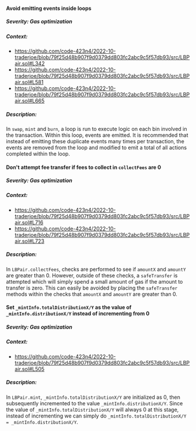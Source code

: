 #### Avoid emitting events inside loops

##### Severity: Gas optimization

##### Context:

- https://github.com/code-423n4/2022-10-traderjoe/blob/79f25d48b907f9d0379dd803fc2abc9c5f57db93/src/LBPair.sol#L342
- https://github.com/code-423n4/2022-10-traderjoe/blob/79f25d48b907f9d0379dd803fc2abc9c5f57db93/src/LBPair.sol#L581
- https://github.com/code-423n4/2022-10-traderjoe/blob/79f25d48b907f9d0379dd803fc2abc9c5f57db93/src/LBPair.sol#L665

##### Description:

In `swap`, `mint` and `burn`, a loop is run to execute logic on each bin involved in the transaction. Within this loop, events are emitted. It is recommended that instead of emitting these duplicate events many times per transaction, the events are removed from the loop and modified to emit a total of all actions completed within the loop.

#### Don't attempt fee transfer if fees to collect in `collectFees` are 0

##### Severity: Gas optimization

##### Context:

- https://github.com/code-423n4/2022-10-traderjoe/blob/79f25d48b907f9d0379dd803fc2abc9c5f57db93/src/LBPair.sol#L716
- https://github.com/code-423n4/2022-10-traderjoe/blob/79f25d48b907f9d0379dd803fc2abc9c5f57db93/src/LBPair.sol#L723

##### Description:

In `LBPair.collectFees`, checks are performed to see if `amountX` and `amountY` are greater than 0. However, outside of these checks, a `safeTransfer` is attempted which will simply spend a small amount of gas if the amount to transfer is zero. This can easily be avoided by placing the `safeTransfer` methods within the checks that `amountX` and `amountY` are greater than 0.

#### Set `_mintInfo.totalDistributionX/Y` as the value of `_mintInfo.distributionX/Y` instead of incrementing from 0

##### Severity: Gas optimization

##### Context:

- https://github.com/code-423n4/2022-10-traderjoe/blob/79f25d48b907f9d0379dd803fc2abc9c5f57db93/src/LBPair.sol#L505

##### Description:

In `LBPair.mint`, `_mintInfo.totalDistributionX/Y` are initialized as 0, then subsequently incremented to the value `_mintInfo.distributionX/Y`. Since the value of `_mintInfo.totalDistributionX/Y` will always 0 at this stage, instead of incrementing we can simply do `_mintInfo.totalDistributionX/Y = _mintInfo.distributionX/Y`.
